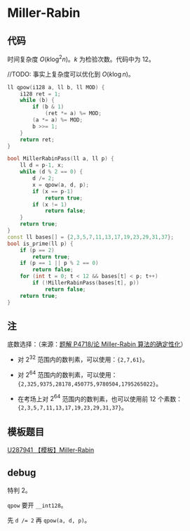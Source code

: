 # Miller-Rabin

## 代码

时间复杂度 $O(k \log^2 n)$。$k$ 为检验次数。代码中为 $12$。

//TODO: 事实上复杂度可以优化到 $O(k \log n)$。

```cpp
ll qpow(i128 a, ll b, ll MOD) {
    i128 ret = 1;
    while (b) {
        if (b & 1)
            (ret *= a) %= MOD;
        (a *= a) %= MOD;
        b >>= 1;
    }
    return ret;
}

bool MillerRabinPass(ll a, ll p) {
    ll d = p-1, x;
    while (d % 2 == 0) {
        d /= 2;
        x = qpow(a, d, p);
        if (x == p-1)
            return true;
        if (x != 1)
            return false;
    }
    return true;
}
const ll bases[] = {2,3,5,7,11,13,17,19,23,29,31,37};
bool is_prime(ll p) {
    if (p == 2)
        return true;
    if (p == 1 || p % 2 == 0)
        return false;
    for (int t = 0; t < 12 && bases[t] < p; t++)
        if (!MillerRabinPass(bases[t], p))
            return false;
    return true;
}
```

## 注

底数选择：（来源：[题解 P4718/论 Miller-Rabin 算法的确定性化](https://www.luogu.com.cn/blog/wangrx/miller-rabin)）

- 对 $2^{32}$ 范围内的数判素，可以使用：`{2,7,61}`。

- 对 $2^{64}$ 范围内的数判素，可以使用：`{2,325,9375,28178,450775,9780504,1795265022}`。

- 在考场上对 $2^{64}$ 范围内的数判素，也可以使用前 $12$ 个素数：`{2,3,5,7,11,13,17,19,23,29,31,37}`。

## 模板题目

[U287941 【模板】Miller-Rabin](https://www.luogu.com.cn/problem/U287941)

## debug

特判 $2$。

`qpow` 要开 `__int128`。

先 `d /= 2` 再 `qpow(a, d, p)`。